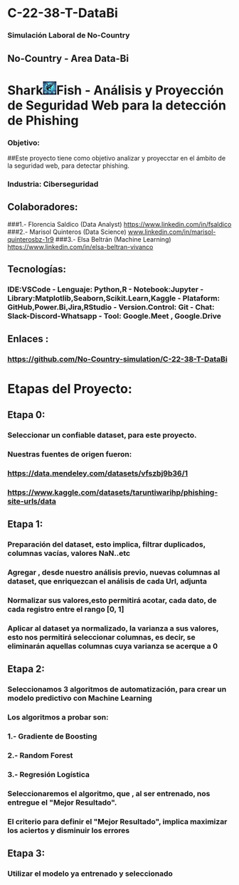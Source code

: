 # C-22-38-T-DataBi
### Simulación Laboral de No-Country 
## No-Country - Area Data-Bi
# Shark![alt text](logo_m.webp)Fish - Análisis y Proyección de Seguridad Web para la detección de Phishing
### Objetivo: 
##Este proyecto tiene como objetivo analizar y proyecctar en el ámbito de la seguridad web, para detectar phishing.

### Industria: Ciberseguridad
## Colaboradores:
###1.- Florencia Saldico (Data Analyst) https://www.linkedin.com/in/fsaldico
###2.- Marisol Quinteros (Data Science) www.linkedin.com/in/marisol-quinterosbz-1r9
###3.- Elsa Beltrán (Machine Learning) https://www.linkedin.com/in/elsa-beltran-vivanco

## Tecnologías: 

### IDE:VSCode - Lenguaje: Python,R - Notebook:Jupyter - Library:Matplotlib,Seaborn,Scikit.Learn,Kaggle - Plataform: GitHub,Power.Bi,Jira,RStudio -  Version.Control: Git -  Chat: Slack-Discord-Whatsapp - Tool: Google.Meet , Google.Drive

## Enlaces : 
### https://github.com/No-Country-simulation/C-22-38-T-DataBi

# Etapas del Proyecto:
## Etapa 0:
### Seleccionar un confiable dataset, para este proyecto.
### Nuestras fuentes de origen fueron:
### https://data.mendeley.com/datasets/vfszbj9b36/1
### https://www.kaggle.com/datasets/taruntiwarihp/phishing-site-urls/data

## Etapa 1:
### Preparación del dataset, esto implica, filtrar duplicados, columnas vacías, valores NaN..etc
### Agregar , desde nuestro análisis previo, nuevas columnas al dataset, que enriquezcan el análisis de cada Url, adjunta
### Normalizar sus valores,esto permitirá acotar, cada dato, de cada registro entre el rango [0, 1]
### Aplicar al dataset ya normalizado, la varianza a sus valores, esto nos permitirá seleccionar columnas, es decir, se eliminarán aquellas columnas cuya varianza se acerque a 0

## Etapa 2:
### Seleccionamos 3 algoritmos de automatización, para crear un modelo predictivo con Machine Learning
### Los algoritmos a probar son:
### 1.- Gradiente de Boosting
### 2.- Random Forest
### 3.- Regresión Logística
### Seleccionaremos el algoritmo, que , al ser entrenado, nos entregue el "Mejor Resultado".
### El  criterio para definir el "Mejor Resultado", implica maximizar los aciertos y disminuir los errores

## Etapa 3:
### Utilizar el modelo ya entrenado y seleccionado
